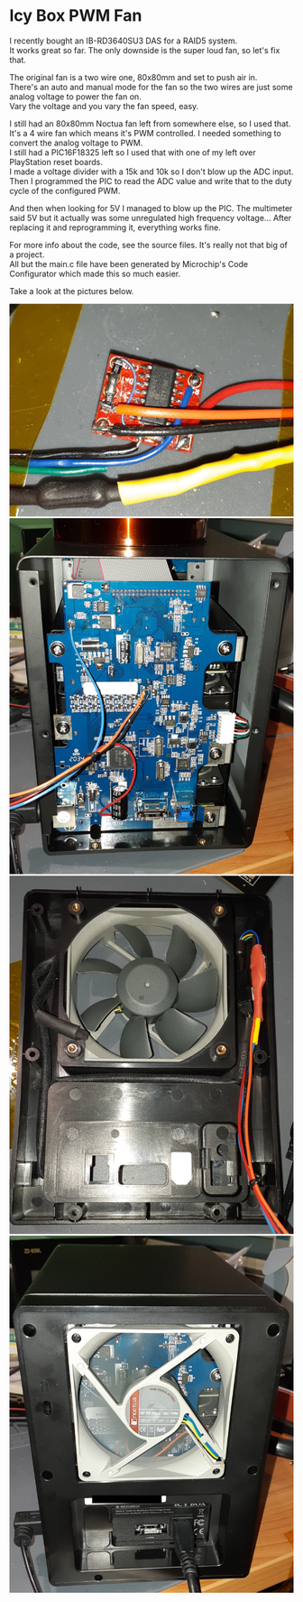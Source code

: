 # Icy Box PWM Fan

I recently bought an IB-RD3640SU3 DAS for a RAID5 system.  
It works great so far. The only downside is the super loud fan, so let's fix that.



The original fan is a two wire one, 80x80mm and set to push air in.  
There's an auto and manual mode for the fan so the two wires are just some analog voltage to power the fan on.  
Vary the voltage and you vary the fan speed, easy.  

I still had an 80x80mm Noctua fan left from somewhere else, so I used that.  
It's a 4 wire fan which means it's PWM controlled. I needed something to convert the analog voltage to PWM.  
I still had a PIC16F18325 left so I used that with one of my left over PlayStation reset boards.  
I made a voltage divider with a 15k and 10k so I don't blow up the ADC input.  
Then I programmed the PIC to read the ADC value and write that to the duty cycle of the configured PWM.  

And then when looking for 5V I managed to blow up the PIC. The multimeter said 5V but it actually was some unregulated high frequency voltage...
After replacing it and reprogramming it, everything works fine.

For more info about the code, see the source files. It's really not that big of a project.  
All but the main.c file have been generated by Microchip's Code Configurator which made this so much easier.  


Take a look at the pictures below.  

<img src="./pics/analog to pwm board.jpg">

<img src="./pics/connection DAS.jpg">

<img src="./pics/fan connection.jpg">

<img src="./pics/assembled.jpg">